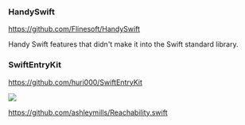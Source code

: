 ### HandySwift
https://github.com/Flinesoft/HandySwift

Handy Swift features that didn't make it into the Swift standard library.

### SwiftEntryKit

https://github.com/huri000/SwiftEntryKit

![](https://github.com/huri000/assets/raw/master/swift-entrykit/notes.gif)

https://github.com/ashleymills/Reachability.swift

